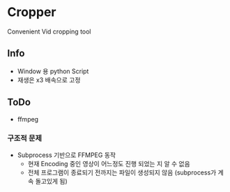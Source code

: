 # Cropper
Convenient Vid cropping tool

## Info
- Window 용 python Script
- 재생은 x3 배속으로 고정

## ToDo
- ffmpeg 
### 구조적 문제
- Subprocess 기반으로 FFMPEG 동작
    - 현재 Encoding 중인 영상이 어느정도 진행 되었는 지 알 수 없음
    - 전체 프로그램이 종료되기 전까지는 파일이 생성되지 않음 (subprocess가 계속 돌고있게 됨)